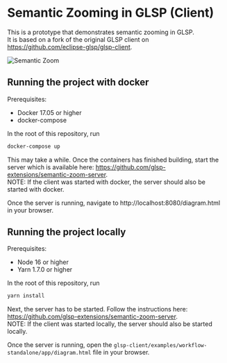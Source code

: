 # Semantic Zooming in GLSP (Client)

This is a prototype that demonstrates semantic zooming in GLSP. \
It is based on a fork of the original GLSP client on https://github.com/eclipse-glsp/glsp-client.

![Semantic Zoom](/documentation/video_prot1.gif)

## Running the project with docker

Prerequisites:

- Docker 17.05 or higher
- docker-compose

In the root of this repository, run
```bash
docker-compose up
```
This may take a while. Once the containers has finished building, start the server which is available here: https://github.com/glsp-extensions/semantic-zoom-server. \
NOTE: If the client was started with docker, the server should also be started with docker.

Once the server is running, navigate to http://localhost:8080/diagram.html in your browser.

## Running the project locally
Prerequisites:

-   Node 16 or higher
-   Yarn 1.7.0 or higher

In the root of this repository, run

```bash
yarn install
```

Next, the server has to be started. Follow the instructions here: https://github.com/glsp-extensions/semantic-zoom-server. \
NOTE: If the client was started locally, the server should also be started locally.

Once the server is running, open the `glsp-client/examples/workflow-standalone/app/diagram.html` file in your browser.